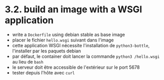 # 3.2. build an image with a WSGI application

- write a `Dockerfile` using debian stable as base image
- placer le fichier `hello.wsgi` suivant dans l'image
- cette application WSGI nécessite l'installation de `python3-bottle`, l'installer par les paquets debian
- par défaut, le container doit lancer la commande `python3 /hello.wsgi` au lieu de `bash`
- le serveur doit être accessible de l'extérieur sur le port 5678
- tester depuis l'hôte avec `curl`


